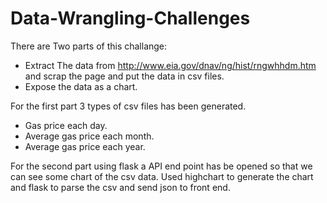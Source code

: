 # Data-Wrangling-Challenges
There are Two parts of this challange:
* Extract The data from http://www.eia.gov/dnav/ng/hist/rngwhhdm.htm and scrap the page 
  and put the data in csv files.
* Expose the data as a chart.

For the first part 3 types of csv files has been generated.
- Gas price each day.
- Average gas price each month.
- Average gas price each year.

For the second part using flask a API end point has be opened so that we can see some chart 
of the csv data. Used highchart to generate the chart and flask to parse the csv and send json to
front end.
